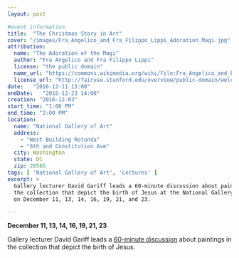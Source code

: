 ```yaml
---
layout: post

#event information
title:  "The Christmas Story in Art"
cover: "/images/Fra_Angelico_and_Fra_Filippo_Lippi_Adoration_Magi.jpg"
attribution:
  name: "The Adoration of the Magi"
  author: "Fra Angelico and Fra Filippo Lippi"
  license: "the public domain"
  name_url: "https://commons.wikimedia.org/wiki/File:Fra_Angelico_and_Fra_Filippo_Lippi_-_The_Adoration_of_the_Magi_-_Google_Art_Project_(central_cropped).jpg"
  license_url: "http://fairuse.stanford.edu/overview/public-domain/welcome"
date:   "2016-12-11 13:00"
endDate:   "2016-12-23 14:00"
creation: "2016-12-03"
start_time: "1:00 PM"
end_time: "2:00 PM"
location:
  name: "National Gallery of Art"
  address:
    - "West Building Rotunda"
    - "6th and Constitution Ave"
  city: Washington
  state: DC
  zip: 20565
tags: [ 'National Gallery of Art', 'Lectures' ]
excerpt: >
  Gallery lecturer David Gariff leads a 60-minute discussion about paintings in
  the collection that depict the birth of Jesus at the National Gallery of Art
  on December 11, 13, 14, 16, 19, 21, and 23.

---
```


**December 11, 13, 14, 16, 19, 21, 23**

Gallery lecturer David Gariff leads a [60-minute
discussion](http://www.nga.gov/content/ngaweb/press/2016/holiday.html) about
paintings in the collection that depict the birth of Jesus.

